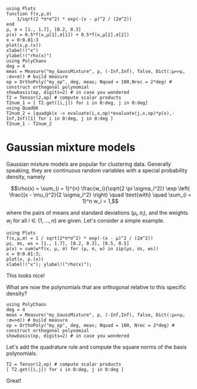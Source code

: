 ```@setup mysetup
using Plots
function f(x,μ,σ)
    1/sqrt(2 *π*σ^2) * exp(-(x - μ)^2 / (2σ^2))
end
μ, σ = [1., 1.7], [0.2, 0.3]
ρ(x) = 0.5*f(x,μ[1],σ[1]) + 0.5*f(x,μ[2],σ[2])
x = 0:0.01:3
plot(x,ρ.(x))
xlabel!("x")
ylabel!("rho(x)")
using PolyChaos
deg = 4
meas = Measure("my_GaussMixture", ρ, (-Inf,Inf), false, Dict(:μ=>μ, :σ=>σ)) # build measure
op = OrthoPoly("my_op", deg, meas; Nquad = 100,Nrec = 2*deg) # construct orthogonal polynomial
showbasis(op, digits=2) # in case you wondered
T2 = Tensor(2,op) # compute scalar products
T2num_1 = [ T2.get([i,j]) for i in 0:deg, j in 0:deg]
using QuadGK
T2num_2 = [quadgk(x -> evaluate(i,x,op)*evaluate(j,x,op)*ρ(x),-Inf,Inf)[1] for i in 0:deg, j in 0:deg ]
T2num_1 - T2num_2
```
# Gaussian mixture models
Gaussian mixture models are popular for clustering data.
Generally speaking, they are continuous random variables with a special probability density, namely
```math
\rho(x) = \sum_{i = 1}^{n} \frac{w_i}{\sqrt{2 \pi \sigma_i^2}} \exp \left( \frac{(x - \mu_i)^2}{2 \sigma_i^2} \right) \quad \text{with} \quad \sum_{i = 1}^n w_i = 1,
```
where the pairs of means and standard deviations $(\mu_i, \sigma_i)$, and the weights $w_i$ for all $i \in \{ 1, \dots, n \}$ are given.
Let's consider a simple example.


```@example mysetup
using Plots
f(x,μ,σ) = 1 / sqrt(2*π*σ^2) * exp(-(x - μ)^2 / (2σ^2))
μs, σs, ws = [1., 1.7], [0.2, 0.3], [0.5, 0.5]
ρ(x) = sum(w*f(x, μ, σ) for (μ, σ, w) in zip(μs, σs, ws))
x = 0:0.01:3;
plot(x, ρ.(x))
xlabel!("x"); ylabel!("rho(x)");
```

This looks nice!

What are now the polynomials that are orthogonal relative to this specific density?

```@example mysetup
using PolyChaos
deg = 4
meas = Measure("my_GaussMixture", ρ, (-Inf,Inf), false, Dict(:μ=>μ, :σ=>σ)) # build measure
op = OrthoPoly("my_op", deg, meas; Nquad = 100, Nrec = 2*deg) # construct orthogonal polynomial
showbasis(op, digits=2) # in case you wondered
```

Let's add the quadrature rule and compute the square norms of the basis polynomials.


```@example mysetup
T2 = Tensor(2,op) # compute scalar products
[ T2.get([i,j]) for i in 0:deg, j in 0:deg ]
```

Great!


